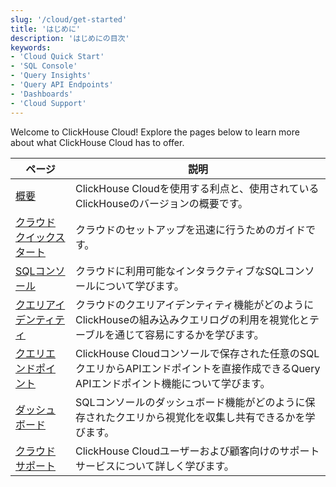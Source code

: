 ```yaml
---
slug: '/cloud/get-started'
title: 'はじめに'
description: 'はじめにの目次'
keywords:
- 'Cloud Quick Start'
- 'SQL Console'
- 'Query Insights'
- 'Query API Endpoints'
- 'Dashboards'
- 'Cloud Support'
---
```




Welcome to ClickHouse Cloud! Explore the pages below to learn more about what ClickHouse Cloud has to offer.

| ページ                       | 説明                                                                                                                                                  |
|------------------------------|-----------------------------------------------------------------------------------------------------------------------------------------------------|
| [概要](/cloud/overview)            | ClickHouse Cloudを使用する利点と、使用されているClickHouseのバージョンの概要です。                                                                               | 
| [クラウドクイックスタート](/cloud/get-started/cloud-quick-start) | クラウドのセットアップを迅速に行うためのガイドです。                                                                                                        |
| [SQLコンソール](/cloud/get-started/sql-console)       | クラウドに利用可能なインタラクティブなSQLコンソールについて学びます。                                                                                  |
| [クエリアイデンティティ](/cloud/get-started/query-insights)    | クラウドのクエリアイデンティティ機能がどのようにClickHouseの組み込みクエリログの利用を視覚化とテーブルを通じて容易にするかを学びます。             |
| [クエリエンドポイント](/cloud/get-started/query-endpoints)   | ClickHouse Cloudコンソールで保存された任意のSQLクエリからAPIエンドポイントを直接作成できるQuery APIエンドポイント機能について学びます。       |
| [ダッシュボード](/cloud/manage/dashboards)        | SQLコンソールのダッシュボード機能がどのように保存されたクエリから視覚化を収集し共有できるかを学びます。                                        |
| [クラウドサポート](/cloud/support)     | ClickHouse Cloudユーザーおよび顧客向けのサポートサービスについて詳しく学びます。                                                                      |
